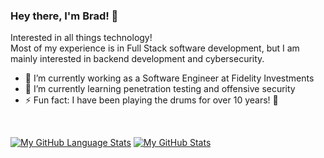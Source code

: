 ### Hey there, I'm Brad! 👋
Interested in all things technology!   
Most of my experience is in Full Stack software development, but I am mainly interested in backend development and cybersecurity.

- 🔭 I’m currently working as a Software Engineer at Fidelity Investments
- 🌱 I’m currently learning penetration testing and offensive security
- ⚡ Fun fact: I have been playing the drums for over 10 years! 🥁

<br>

[![My GitHub Language Stats](https://github-readme-stats-beta-three-44.vercel.app/api/top-langs/?username=bradwj&langs_count=8&layout=compact&hide=HTML,SCSS,CSS,Less,Cython&theme=tokyonight&size_weight=0.25&count_weight=0.75&card_width=350)]()
[![My GitHub Stats](https://github-readme-stats-beta-three-44.vercel.app/api/?username=bradwj&count_private=true&theme=tokyonight&show_icons=true&include_all_commits=true)]()

<!--
**bradwj/bradwj** is a ✨ _special_ ✨ repository because its `README.md` (this file) appears on your GitHub profile.

Here are some ideas to get you started:

- 🔭 I’m currently working on ...
- 🌱 I’m currently learning ...
- 👯 I’m looking to collaborate on ...
- 🤔 I’m looking for help with ...
- 💬 Ask me about ...
- 📫 How to reach me: ...
- 😄 Pronouns: ...
- ⚡ Fun fact: ...
-->
